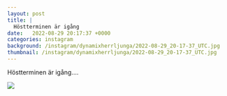 ```yaml
---
layout: post
title: |
  Höstterminen är igång
date:   2022-08-29 20:17:37 +0000
categories: instagram
background: /instagram/dynamixherrljunga/2022-08-29_20-17-37_UTC.jpg
thumbnail: /instagram/dynamixherrljunga/2022-08-29_20-17-37_UTC.jpg
---
```

Höstterminen är igång....



<img src='/www-dynamix-herrljunga/instagram/dynamixherrljunga/2022-08-29_20-17-37_UTC.jpg' class='img-fluid' />
